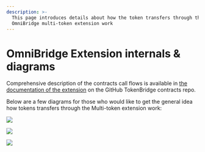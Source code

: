 ```yaml
---
description: >-
  This page introduces details about how the token transfers through the
  OmniBridge multi-token extension work
---
```


# OmniBridge Extension internals & diagrams

Comprehensive description of the contracts call flows is available in [the documentation of the extension](https://github.com/poanetwork/tokenbridge-contracts/blob/master/contracts/upgradeable_contracts/multi_amb_erc20_to_erc677/callflows.md) on the GitHub TokenBridge contracts repo.

Below are a few diagrams for those who would like to get the general idea how tokens transfers through the Multi-token extension work:

![](../../.gitbook/assets/image%20%2857%29.png)

![](../../.gitbook/assets/image%20%2861%29.png)

![](../../.gitbook/assets/image%20%2871%29.png)


